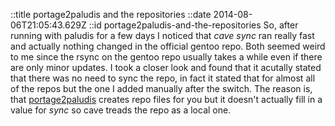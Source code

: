 ::title portage2paludis and the repositories
::date 2014-08-06T21:05:43.629Z
::id portage2paludis-and-the-repositories
So, after running with paludis for a few days I noticed that *cave sync* ran really fast and actually nothing changed in the official gentoo repo. Both seemed weird to me since the rsync on the gentoo repo usually takes a while even if there are only minor updates. I took a closer look and found that it acutally stated that there was no need to sync the repo, in fact it stated that for almost all of the repos but the one I added manually after the switch. The reason is, that [portage2paludis](http://git.exherbo.org/paludis/paludis-scripts.git/plain/portage2paludis.bash) creates repo files for you but it doesn't actually fill in a value for *sync* so cave treads the repo as a local one.